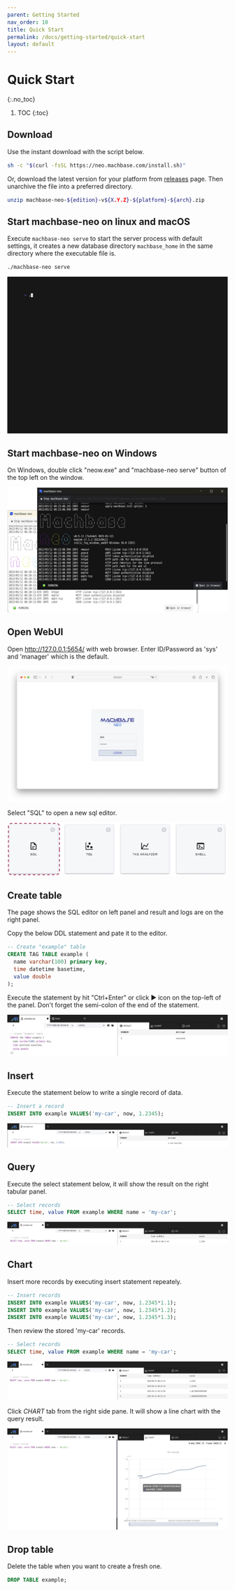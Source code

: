 ```yaml
---
parent: Getting Started
nav_order: 10
title: Quick Start
permalink: /docs/getting-started/quick-start
layout: default
---
```


# Quick Start
{:.no_toc}

1. TOC
{:toc}

## Download

Use the instant download with the script below.

```sh
sh -c "$(curl -fsSL https://neo.machbase.com/install.sh)"
```

Or, download the latest version for your platform from [releases](/releases) page.
Then unarchive the file into a preferred directory.

```sh
unzip machbase-neo-${edition}-v${X.Y.Z}-${platform}-${arch}.zip
```

## Start machbase-neo on linux and macOS

Execute `machbase-neo serve` to start the server process with default settings,
it creates a new database directory `machbase_home` in the same directory where the executable file is.

```sh 
./machbase-neo serve
```

![server-serve](./img/server-serve.gif)

## Start machbase-neo on Windows

On Windows, double click "neow.exe" and "machbase-neo serve" button of the top left on the window.

![interfaces](/assets/img/neow-win.png)

## Open WebUI

Open http://127.0.0.1:5654/ with web browser. Enter ID/Password as 'sys' and 'manager' which is the default.

![web-login](/assets/img/web-login.png)

Select "SQL" to open a new sql editor.

![web-sql](/assets/img/web-sql.jpg)

## Create table

The page shows the SQL editor on left panel and result and logs are on the right panel.

Copy the below DDL statement and pate it to the editor.

```sql
-- Create "example" table
CREATE TAG TABLE example (
  name varchar(100) primary key,
  time datetime basetime,
  value double
);
```

Execute the statement by hit "Ctrl+Enter" or click ▶︎ icon on the top-left of the panel. Don't forget the semi-colon of the end of the statement.

![web-cretate](/assets/img/web-cretable.jpg)


## Insert

Execute the statement below to write a single record of data.

```sql
-- Insert a record
INSERT INTO example VALUES('my-car', now, 1.2345);
```

![web-insert](/assets/img/web-insert.jpg)

## Query

Execute the select statement below, it will show the result on the right tabular panel.

```sql
-- Select records
SELECT time, value FROM example WHERE name = 'my-car';
```

![webui-select](/assets/img/web-select.jpg)

## Chart

Insert more records by executing insert statement repeately.

```sql
-- Insert records
INSERT INTO example VALUES('my-car', now, 1.2345*1.1);
INSERT INTO example VALUES('my-car', now, 1.2345*1.2);
INSERT INTO example VALUES('my-car', now, 1.2345*1.3);
```

Then review the stored 'my-car' records.

```sql
-- Select records
SELECT time, value FROM example WHERE name = 'my-car';
```
![webui-select-multi](/assets/img/web-select-multi.jpg)

Click *CHART* tab from the right side pane. It will show a line chart with the query result.

![webui-select-chart](/assets/img/web-select-chart.jpg)

## Drop table

Delete the table when you want to create a fresh one.

```sql
DROP TABLE example;
```
